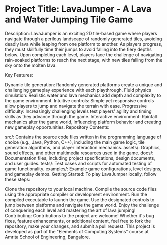 # Project Title: LavaJumper - A Lava and Water Jumping Tile Game

Description:
LavaJumper is an exciting 2D tile-based game where players navigate through a perilous landscape of randomly generated tiles, avoiding deadly lava while leaping from one platform to another. As players progress, they must skillfully time their jumps to avoid falling into the fiery depths below. Upon completing each level, players face the challenge of navigating rain-soaked platforms to reach the next stage, with new tiles falling from the sky onto the molten lava.

Key Features:

Dynamic tile generation: Randomly generated platforms create a unique and challenging gameplay experience with each playthrough.
Fluid physics simulation: Realistic water and lava mechanics add depth and complexity to the game environment.
Intuitive controls: Simple yet responsive controls allow players to jump and navigate the terrain with ease.
Progressive difficulty: Increasingly challenging levels test players' agility and timing skills as they advance through the game.
Interactive environment: Rainfall mechanics alter the game world, influencing platform behavior and creating new gameplay opportunities.
Repository Contents:

src/: Contains the source code files written in the programming language of choice (e.g., Java, Python, C++), including the main game logic, tile generation algorithms, and player interaction mechanics.
assets/: Graphics, sound effects, and other multimedia resources used in the game.
docs/: Documentation files, including project specifications, design documents, and user guides.
tests/: Test cases and scripts for automated testing of game functionality.
examples/: Example game configurations, level designs, and gameplay demos.
Getting Started:
To play LavaJumper locally, follow these steps:

Clone the repository to your local machine.
Compile the source code files using the appropriate compiler or development environment.
Run the compiled executable to launch the game.
Use the designated controls to jump between platforms and navigate the game world.
Enjoy the challenge of conquering each level and mastering the art of lava jumping!
Contributing:
Contributions to the project are welcome! Whether it's bug fixes, feature enhancements, or additional content, feel free to fork the repository, make your changes, and submit a pull request.
This project is developed as part of the "Elements of Computing Systems" course at Amrita School of Engineering, Bangalore.
